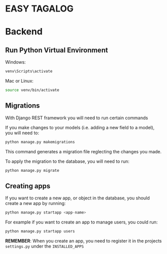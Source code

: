 # EASY TAGALOG

# Backend

## Run Python Virtual Environment

Windows:
```bash
venv\Scripts\activate
```

Mac or Linux:
```bash
source venv/bin/activate
```

## Migrations

With Django REST framework you will need to run certain commands

If you make changes to your models (i.e. adding a new field to a model), you will need to:
```python
python manage.py makemigrations
```

This command generates a migration file reglecting the changes you made.

To apply the migration to the database, you will need to run:
```python
python manage.py migrate
```

## Creating apps

If you want to create a new app, or object in the database, you should create a new app by running:
```python
python manage.py startapp <app-name>
```

For example if you want to create an app to manage users, you could run:
```python
python manage.py startapp users
```

**REMEMBER**: When you create an app, you need to register it in the projects `settings.py` under the `INSTALLED_APPS`